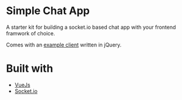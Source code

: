 # Simple Chat App

A starter kit for building a socket.io based chat app with your frontend framwork of choice.

Comes with an [example client](http://vuechatapp.herokuapp.com/starter) written in jQuery.

# Built with

* [VueJs](https://vuejs.org)
* [Socket.io](https://socket.io)
